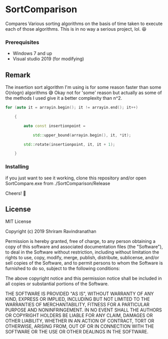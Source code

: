 # SortComparison

Compares Various sorting algorithms on the basis of time taken to execute each of those algorithms.
This is in no way a serious project, lol. :satisfied:

### Prerequisites
* Windows 7 and up
* Visual studio 2019 (for modifying)
## Remark
The insertion sort algorithm I'm using is for some reason faster than some O(nlogn) algorithms :sweat_smile:
Okay not for 'some' reason but actually as some of the methods I used give it a better complexity than n^2.
```c++
for (auto it = arrayin.begin(); it != arrayin.end(); it++)

	{ 

		auto const insertionpoint =

			std::upper_bound(arrayin.begin(), it, *it);

		std::rotate(insertionpoint, it, it + 1);

	}
```

### Installing
if you just want to see it working, clone this repository and/or open SortCompare.exe from ./SortComparison/Release

Cheers! :muscle:
## License
 
MIT License



Copyright (c) 2019 Shriram Ravindranathan



Permission is hereby granted, free of charge, to any person obtaining a copy
of this software and associated documentation files (the "Software"), to deal
in the Software without restriction, including without limitation the rights
to use, copy, modify, merge, publish, distribute, sublicense, and/or sell
copies of the Software, and to permit persons to whom the Software is
furnished to do so, subject to the following conditions:


The above copyright notice and this permission notice shall be included in all
copies or substantial portions of the Software.
 
 
THE SOFTWARE IS PROVIDED "AS IS", WITHOUT WARRANTY OF ANY KIND, EXPRESS OR
IMPLIED, INCLUDING BUT NOT LIMITED TO THE WARRANTIES OF MERCHANTABILITY,
FITNESS FOR A PARTICULAR PURPOSE AND NONINFRINGEMENT. IN NO EVENT SHALL THE
AUTHORS OR COPYRIGHT HOLDERS BE LIABLE FOR ANY CLAIM, DAMAGES OR OTHER
LIABILITY, WHETHER IN AN ACTION OF CONTRACT, TORT OR OTHERWISE, ARISING FROM,
OUT OF OR IN CONNECTION WITH THE SOFTWARE OR THE USE OR OTHER DEALINGS IN THE
SOFTWARE.

